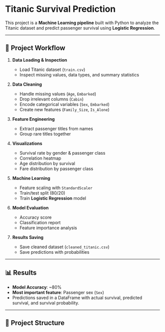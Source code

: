 # Titanic Survival Prediction

This project is a **Machine Learning pipeline** built with Python to analyze the Titanic dataset and predict passenger survival using **Logistic Regression**.

---

## 🚀 Project Workflow

1. **Data Loading & Inspection**

   - Load Titanic dataset (`train.csv`)
   - Inspect missing values, data types, and summary statistics

2. **Data Cleaning**

   - Handle missing values (`Age`, `Embarked`)
   - Drop irrelevant columns (`Cabin`)
   - Encode categorical variables (`Sex`, `Embarked`)
   - Create new features (`Family_Size`, `Is_Alone`)

3. **Feature Engineering**

   - Extract passenger titles from names
   - Group rare titles together

4. **Visualizations**

   - Survival rate by gender & passenger class
   - Correlation heatmap
   - Age distribution by survival
   - Fare distribution by passenger class

5. **Machine Learning**

   - Feature scaling with `StandardScaler`
   - Train/test split (80/20)
   - Train **Logistic Regression** model

6. **Model Evaluation**

   - Accuracy score
   - Classification report
   - Feature importance analysis

7. **Results Saving**
   - Save cleaned dataset (`cleaned_titanic.csv`)
   - Save predictions with probabilities

---

## 📊 Results

- **Model Accuracy**: ~80%
- **Most important feature**: Passenger sex (`Sex`)
- Predictions saved in a DataFrame with actual survival, predicted survival, and survival probability.

---

## 📂 Project Structure
